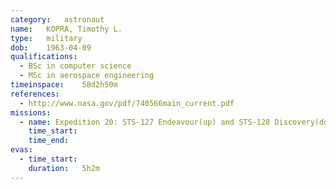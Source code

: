 ```yaml
---
category:	astronaut
name:	KOPRA, Timothy L.
type:	military
dob:	1963-04-09
qualifications:
  - BSc in computer science
  - MSc in aerospace engineering
timeinspace:	58d2h50m
references:
  - http://www.nasa.gov/pdf/740566main_current.pdf
missions:
  - name: Expedition 20: STS-127 Endeavour(up) and STS-128 Discovery(down)
    time_start:   
    time_end:     
evas:
  - time_start: 
    duration:   5h2m
---
```

